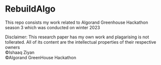 # RebuildAlgo
This repo consists my work related to  Algorand Greenhouse Hackathon season 3 which was conducted on winter 2023

Disclaimer:
This research paper has my own work and plagarising is not tollerated.
All of its content are the intellectual properties of their respective owners
<br>
©Ishaaq Ziyan 
<br>
©Algorand GreenHouse Hackathon
